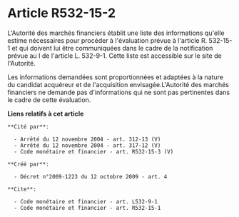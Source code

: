 # Article R532-15-2

L'Autorité des marchés financiers établit une liste des informations qu'elle estime nécessaires pour procéder à l'évaluation
prévue à l'article R. 532-15-1 et qui doivent lui être communiquées dans le cadre de la notification prévue au I de l'article
L. 532-9-1. Cette liste est accessible sur le site de l'Autorité. 

Les informations demandées sont proportionnées et adaptées à la nature du candidat acquéreur et de l'acquisition
envisagée.L'Autorité des marchés financiers ne demande pas d'informations qui ne sont pas pertinentes dans le cadre de cette
évaluation.

**Liens relatifs à cet article**

	**Cité par**:

	  - Arrêté du 12 novembre 2004 - art. 312-13 (V)
	  - Arrêté du 12 novembre 2004 - art. 317-12 (V)
	  - Code monétaire et financier - art. R532-15-3 (V)

	**Créé par**:

	  - Décret n°2009-1223 du 12 octobre 2009 - art. 4

	**Cite**:

	  - Code monétaire et financier - art. L532-9-1
	  - Code monétaire et financier - art. R532-15-1
